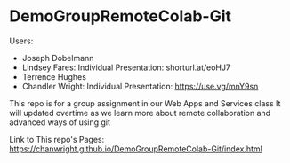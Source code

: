 # DemoGroupRemoteColab-Git
Users:
* Joseph Dobelmann
* Lindsey Fares: Individual Presentation: shorturl.at/eoHJ7
* Terrence Hughes
* Chandler Wright: Individual Presentation: https://use.vg/mnY9sn

This repo is for a group assignment in our Web Apps and Services class
It will updated overtime as we learn more about remote collaboration and advanced ways of using git

Link to This repo's Pages: https://chanwright.github.io/DemoGroupRemoteColab-Git/index.html
